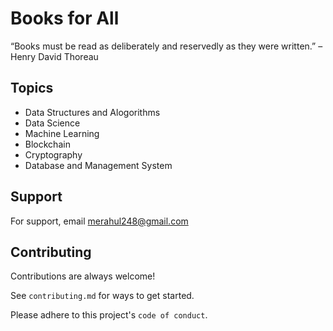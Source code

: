 
# Books for All

“Books must be read as deliberately and reservedly as they were written.” – Henry David Thoreau


## Topics

- Data Structures and Alogorithms
-  Data Science
-  Machine Learning
-  Blockchain
-  Cryptography
-  Database and Management System
## Support

For support, email merahul248@gmail.com 


## Contributing

Contributions are always welcome!

See `contributing.md` for ways to get started.

Please adhere to this project's `code of conduct`.

